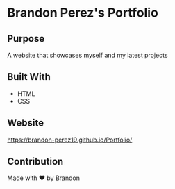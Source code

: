 # Brandon Perez's Portfolio

## Purpose
A website that showcases myself and my latest projects

## Built With
* HTML
* CSS

## Website
https://brandon-perez19.github.io/Portfolio/


## Contribution
Made with ❤️️ by Brandon





